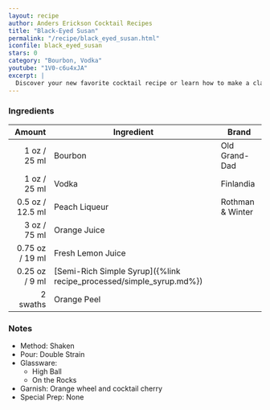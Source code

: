 ```yaml
---
layout: recipe
author: Anders Erickson Cocktail Recipes
title: "Black-Eyed Susan"
permalink: "/recipe/black_eyed_susan.html"
iconfile: black_eyed_susan
stars: 0
category: "Bourbon, Vodka"
youtube: "1V0-c6u4xJA"
excerpt: |
  Discover your new favorite cocktail recipe or learn how to make a classic drink—like the Old Fashioned, mojito, or White Russian—right at home.
---
```


### Ingredients

|   Amount | Ingredient                                                | Brand            |
| -------: | --------------------------------------------------------- | ---------------- |
|     1 oz / 25 ml | Bourbon                                                   | Old Grand-Dad    |
|     1 oz / 25 ml | Vodka                                                     | Finlandia        |
|   0.5 oz / 12.5 ml | Peach Liqueur                                             | Rothman & Winter |
|     3 oz / 75 ml | Orange Juice                                              |
|  0.75 oz / 19 ml | Fresh Lemon Juice                                         |
|  0.25 oz / 9 ml | [Semi-Rich Simple Syrup]({%link recipe_processed/simple_syrup.md%}) |
| 2 swaths | Orange Peel                                               |

### Notes

- Method: Shaken
- Pour: Double Strain
- Glassware:
  - High Ball
  - On the Rocks
- Garnish: Orange wheel and cocktail cherry
- Special Prep: None
